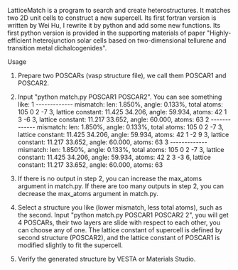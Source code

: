 LatticeMatch is a program to search and create heterostructures. It matches two 2D unit cells to construct a new supercell.
Its first fortran version is written by Wei Hu, I rewrite it by python and add some new functions.
Its first python version is provided in the supporting materials of paper "Highly-efficient heterojunction solar cells based on two-dimensional tellurene and transition metal dichalcogenides".

Usage
1. Prepare two POSCARs (vasp structure file), we call them POSCAR1 and POSCAR2.
2. Input "python match.py POSCAR1 POSCAR2". You can see something like:
    1 -------------
    mismatch: len: 1.850%, angle: 0.133%, total atoms: 105
     0  2 -7  3, lattice constant: 11.425 34.206, angle: 59.934, atoms: 42
     1  3 -6  3, lattice constant: 11.217 33.652, angle: 60.000, atoms: 63
    2 -------------
    mismatch: len: 1.850%, angle: 0.133%, total atoms: 105
     0  2 -7  3, lattice constant: 11.425 34.206, angle: 59.934, atoms: 42
     1 -2  9  3, lattice constant: 11.217 33.652, angle: 60.000, atoms: 63
    3 -------------
    mismatch: len: 1.850%, angle: 0.133%, total atoms: 105
     0  2 -7  3, lattice constant: 11.425 34.206, angle: 59.934, atoms: 42
     2  3 -3  6, lattice constant: 11.217 33.652, angle: 60.000, atoms: 63

3. If there is no output in step 2, you can increase the max_atoms argument in match.py.
If there are too many outputs in step 2, you can decrease the max_atoms argument in match.py.
4. Select a structure you like (lower mismatch, less total atoms), such as the second. Input "python match.py POSCAR1 POSCAR2 2", you will get 4 POSCARs, their two layers are slide with respect to each other, you can choose any of one. The lattice constant of supercell is defined by second structure (POSCAR2), and the lattice constant of POSCAR1 is modified slightly to fit the supercell.
5. Verify the generated structure by VESTA or Materials Studio.
